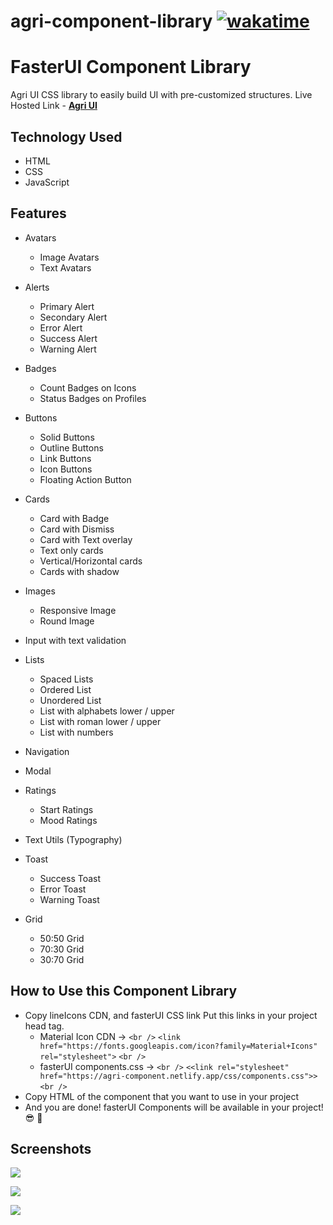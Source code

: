 # agri-component-library [![wakatime](https://wakatime.com/badge/user/e3811de2-0a52-4ea2-9086-f609b86ecb77/project/99836ca1-f806-4485-9a57-7d1df69ba485.svg)](https://wakatime.com/badge/user/e3811de2-0a52-4ea2-9086-f609b86ecb77/project/99836ca1-f806-4485-9a57-7d1df69ba485)

# FasterUI Component Library

Agri UI CSS library to easily build UI with pre-customized structures.
Live Hosted Link - **[Agri UI](https://agri-component.netlify.app/)**

## Technology Used

- HTML
- CSS
- JavaScript

## Features

- Avatars

  - Image Avatars
  - Text Avatars
- Alerts

  - Primary Alert
  - Secondary Alert
  - Error Alert
  - Success Alert
  - Warning Alert
- Badges

  - Count Badges on Icons
  - Status Badges on Profiles
- Buttons

  - Solid Buttons
  - Outline Buttons
  - Link Buttons
  - Icon Buttons
  - Floating Action Button
- Cards

  - Card with Badge
  - Card with Dismiss
  - Card with Text overlay
  - Text only cards
  - Vertical/Horizontal cards
  - Cards with shadow
- Images

  - Responsive Image
  - Round Image
- Input with text validation
- Lists

  - Spaced Lists
  - Ordered List
  - Unordered List
  - List with alphabets lower / upper
  - List with roman lower / upper
  - List with numbers
- Navigation
- Modal
- Ratings

  - Start Ratings
  - Mood Ratings
- Text Utils (Typography)
- Toast

  - Success Toast
  - Error Toast
  - Warning Toast
- Grid

  - 50:50 Grid
  - 70:30 Grid
  - 30:70 Grid

## How to Use this Component Library

- Copy lineIcons CDN, and fasterUI CSS link Put this links in your project head tag.
  - Material Icon CDN        -> `<br />` ``<link href="https://fonts.googleapis.com/icon?family=Material+Icons" rel="stylesheet">`` `<br />`
  - fasterUI components.css  -> `<br />` ``<<link rel="stylesheet" href="https://agri-component.netlify.app/css/components.css">>`` `<br />`
- Copy HTML of the component that you want to use in your project
- And you are done! fasterUI Components will be available in your project! 😎 🥳

## Screenshots

![](https://github.com/iprankurpandey/demo-agro/blob/dev/images/1645283915282.png)

![](https://github.com/iprankurpandey/demo-agro/blob/dev/images/1645283880384.png)

![](https://github.com/iprankurpandey/demo-agro/blob/dev/images/1645283962852.png)

